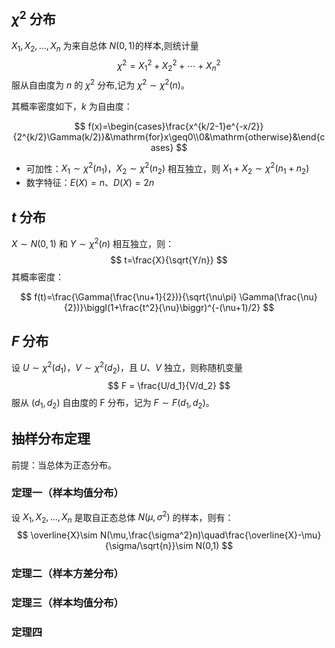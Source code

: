 ## $\chi^2$ 分布

$X_{1},X_{2},...,X_{n}$ 为来自总体 $N(0,1)$​ 的样本,则统计量
$$
\chi^2=X_1^2+X_2^2+\cdots+X_n^2
$$
服从自由度为 $n$ 的 $\chi^2$ 分布,记为 $\chi^2{\sim}\chi^2(n)$​。

其概率密度如下，$k$ 为自由度：

$$
f(x)=\begin{cases}\frac{x^{k/2-1}e^{-x/2}}{2^{k/2}\Gamma(k/2)}&\mathrm{for}x\geq0\\0&\mathrm{otherwise}&\end{cases}
$$

- 可加性：$X_1{\sim}\chi^2(n_1)$，$X_2{\sim}\chi^2(n_2)$ 相互独立，则 $X_1+X_2{\sim}\chi^2(n_1+n_2)$​
- 数字特征：$E(X)=n$、$D(X)=2n$​

## $t$ 分布

$X{\sim}N(0{,}1)$ 和 $Y{\sim}\chi^2(n)$ 相互独立，则：
$$
t=\frac{X}{\sqrt{Y/n}}
$$
其概率密度：

$$
f(t)=\frac{\Gamma(\frac{\nu+1}{2})}{\sqrt{\nu\pi} \Gamma(\frac{\nu}{2})}\biggl(1+\frac{t^2}{\nu}\biggr)^{-(\nu+1)/2}
$$

## $F$ 分布

设 $U{\sim}\chi^2(d_1)$，$V\sim\chi^2(d_2)$，且 $U$、$V$ 独立，则称随机变量
$$
F = \frac{U/d_1}{V/d_2}
$$
服从 $(d_1,d_2)$ 自由度的 F 分布，记为 $F \sim F(d_1,d_2)$。

## 抽样分布定理

前提：当总体为正态分布。

### 定理一（样本均值分布）

设 $X_1, X_2,\dots,X_n$ 是取自正态总体 $N(\mu, \sigma^2)$ 的样本，则有：
$$
\overline{X}\sim N(\mu,\frac{\sigma^2}n)\quad\frac{\overline{X}-\mu}{\sigma/\sqrt{n}}\sim N(0,1)
$$


### 定理二（样本方差分布）

### 定理三（样本均值分布）

### 定理四



